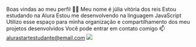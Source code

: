 
Boas vindas ao meu perfil 💙💙
Meu nome é júlia vitória dos reis 
Estou estudando na Alura
Estou me desenvolvendo na linguagem JavaScript
Utilizo esse espaço para minha organização e compartilhamento dos meu projetos desenvolvidos
Você pode entrar em contato comigo 📫
alurastartestudante@email.com
![](link)
